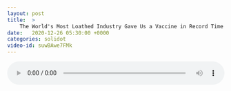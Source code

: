 ```yaml
---
layout: post
title:  >
    The World's Most Loathed Industry Gave Us a Vaccine in Record Time
date:   2020-12-26 05:30:00 +0000
categories: solidot
video-id: suwBAwe7FMk
---
```


<audio src="/assets/b8f4c780138f01788f156d6b92740862.mp3" style="width: 100%;" controls></audio>

